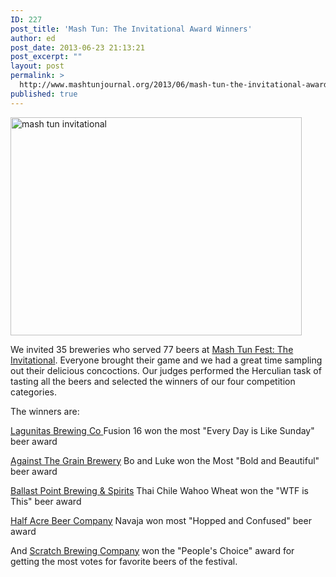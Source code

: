 ```yaml
---
ID: 227
post_title: 'Mash Tun: The Invitational Award Winners'
author: ed
post_date: 2013-06-23 21:13:21
post_excerpt: ""
layout: post
permalink: >
  http://www.mashtunjournal.org/2013/06/mash-tun-the-invitational-award-winners/
published: true
---
```

<a href="http://www.mashtunjournal.org/wp-content/uploads/2013/06/1012335_621001527912912_2121687998_n.jpg"><img class="alignnone" alt="mash tun invitational " src="http://www.mashtunjournal.org/wp-content/uploads/2013/06/1012335_621001527912912_2121687998_n.jpg" width="466" height="349" /></a>
<p style="text-align: left;">We invited 35 breweries who served 77 beers at <a href="http://www.mashtunfest.org">Mash Tun Fest: The Invitational</a>. Everyone brought their game and we had a great time sampling out their delicious concoctions. Our judges performed the Herculian task of tasting all the beers and selected the winners of our four competition categories.</p>
The winners are:

<a href="http://lagunitas.com/">Lagunitas Brewing Co </a>Fusion 16 won the most "Every Day is Like Sunday" beer award

<a href="http://www.atgbrewery.com/‎">Against The Grain Brewery</a> Bo and Luke won the Most "Bold and Beautiful" beer award

<a href="http://www.ballastpoint.com">Ballast Point Brewing &amp; Spirits</a> Thai Chile Wahoo Wheat won the "WTF is This" beer award

<a href="http://halfacrebeer.com">Half Acre Beer Company</a> Navaja won most "Hopped and Confused" beer award

And <a href="http://scratchbeer.com/">Scratch Brewing Company</a> won the "People's Choice" award for getting the most votes for favorite beers of the festival.